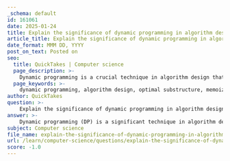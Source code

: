```yaml
---
_schema: default
id: 161061
date: 2025-01-24
title: Explain the significance of dynamic programming in algorithm design.
article_title: Explain the significance of dynamic programming in algorithm design.
date_format: MMM DD, YYYY
post_on_text: Posted on
seo:
  title: QuickTakes | Computer science
  page_description: >-
    Dynamic programming is a crucial technique in algorithm design that efficiently solves complex problems by leveraging optimal substructure, avoiding redundant calculations, and offering wide applicability across various domains.
  page_keywords: >-
    dynamic programming, algorithm design, optimal substructure, memoization, tabulation, efficiency, exponential time complexity, polynomial time complexity, combinatorial optimization, graph theory, machine learning, resource allocation, classic problems, real-world applications, greedy algorithms
author: QuickTakes
question: >-
    Explain the significance of dynamic programming in algorithm design.
answer: >-
    Dynamic programming (DP) is a significant technique in algorithm design that plays a crucial role in solving complex problems efficiently. Its importance can be summarized through several key aspects:\n\n1. **Optimal Substructure**: Dynamic programming is applicable to problems that can be broken down into smaller, overlapping subproblems. The optimal solution to the overall problem can be constructed from the optimal solutions of its subproblems. This property allows for a systematic approach to problem-solving, ensuring that the best solutions are built upon previously computed results.\n\n2. **Avoiding Redundant Calculations**: One of the main advantages of dynamic programming is its ability to store the results of previously solved subproblems, either in a table (tabulation) or through memoization (top-down approach). This avoids the need to recompute the same results multiple times, significantly improving the efficiency of algorithms, especially in cases where the same subproblems are encountered repeatedly.\n\n3. **Efficiency**: By breaking down problems and storing intermediate results, dynamic programming can transform exponential time complexity algorithms into polynomial time complexity ones. For example, the naive recursive approach to calculating Fibonacci numbers has an exponential time complexity, while a dynamic programming approach reduces it to linear time complexity.\n\n4. **Wide Applicability**: Dynamic programming is widely used in various domains, including combinatorial optimization, graph theory, machine learning, and resource allocation. Classic problems such as the Knapsack problem, shortest path algorithms (like Dijkstra's and Bellman-Ford), and sequence alignment in bioinformatics are all effectively solved using dynamic programming techniques.\n\n5. **Real-World Applications**: The principles of dynamic programming are not just theoretical; they have practical applications in real-world scenarios. For instance, in operations research, dynamic programming can optimize resource allocation, while in finance, it can be used for portfolio optimization.\n\n6. **Algorithm Design Techniques**: Dynamic programming is often combined with other algorithm design techniques, such as greedy algorithms, to find optimal solutions to complex problems. This versatility makes it a powerful tool in a programmer's arsenal.\n\nIn summary, dynamic programming is significant in algorithm design due to its ability to efficiently solve complex problems by leveraging optimal substructure and avoiding redundant calculations. Its applications span a wide range of fields, making it an essential technique for both theoretical and practical problem-solving in computer science.
subject: Computer science
file_name: explain-the-significance-of-dynamic-programming-in-algorithm-design.md
url: /learn/computer-science/questions/explain-the-significance-of-dynamic-programming-in-algorithm-design
score: -1.0
---
```


&nbsp;